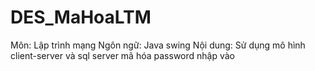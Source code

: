 # DES_MaHoaLTM
Môn: Lập trình mạng
Ngôn ngữ: Java swing
Nội dung: Sử dụng mô hình client-server và sql server mã hóa password nhập vào
